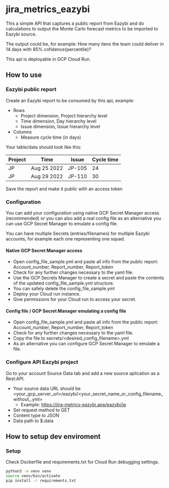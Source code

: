 # jira_metrics_eazybi
This a simple API that captures a public report from Eazybi and do calculations to output the Monte Carlo forecast metrics to be imported to Eazybi source.

The output could be, for example: How many itens the team could deliver in 14 days with 85% cofidence(percentile)?

This api is deployable in GCP Cloud Run.
## How to use
### Eazybi public report
Create an Eazybi report to be consumed by this api, example:
- Rows
    - Project dimension, Project hierarchy level
    - Time dimension, Day hierarchy level
    - Issue dimension, Issue hierarchy level
- Columns
    - Measure cycle time (in days)

Your table/data should look like this:

| Project | Time | Issue | Cycle time |
| ----------- | ----------- | ----------- | ----------- |
| JP | Aug 25 2022 | JP-105 | 24
| JP | Aug 29 2022 | JP-110 | 30

Save the report and make it public with an access token

### Configuration
You can add your configuration using native GCP Secret Manager access (recommended) or you can also add a real config file as an alternative you can use GCP Secret Manager to emulate a config file.

You can have multiple Secrets (entries/filenames) for multiple Eazybi accounts, for example each one representing one squad.

#### Native GCP Secret Manager access
- Open config_file_sample.yml and paste all info from the public report: Account_number, Report_number, Report_token
- Check for any further changes necessary to the yaml file.
- Use the GCP Secrets Manager to create a secret and paste the contents of the updated config_file_sample.yml structure.
- You can safely delete the config_file_sample.yml
- Deploy your Cloud run instance.
- Give permissions for your Cloud run to access your secret.

#### Config file / GCP Secret Manager emulating a config file
- Open config_file_sample.yml and paste all info from the public report: Account_number, Report_number, Report_token
- Check for any further changes necessary to the yaml file.
- Copy the file to secrets/<desired_config_filename>.yml
- As an alternative you can configure GCP Secret Manager to emulate a file.

### Configure API Eazybi project
Go to your account Source Data tab and add a new source aplication as a Rest:API.
- Your source data URL should be <your_gcp_server_url>/eazybi/<your_secret_name_or_config_filename_without_.yml>
    - Example: https://jira-metrics-eazybi.app/eazybi/jp
- Set request method to GET
- Content type to JSON
- Data path to $.data

## How to setup dev enviroment
### Setup
Check Dockerfile and requirements.txt for Cloud Run debugging settings.
```bash
python3 -m venv venv
source venv/bin/activate
pip install -r requirements.txt
```

